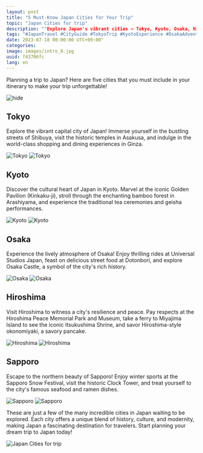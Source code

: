 ```yaml
---
layout: post
title: "5 Must-Know Japan Cities for Your Trip"
topic: "Japan Cities for trip"
description: ""Explore Japan's vibrant cities – Tokyo, Kyoto, Osaka, Hiroshima, and Sapporo – for an unforgettable trip experience!""
tags: "#JapanTravel #CityGuide #TokyoTrip #KyotoExperience #OsakaAdventures #HiroshimaJourney #SapporoExcursions"
date: 2023-07-18 00:00:00 UTC+09:00"
categories: 
image: images/intro_8.jpg
uuid: f43706fc
lang: en
---
```


Planning a trip to Japan? Here are five cities that you must include in your itinerary to make your trip unforgettable!

![hide](images/intro_8.jpg)


## Tokyo
Explore the vibrant capital city of Japan! Immerse yourself in the bustling streets of Shibuya, visit the historic temples in Asakusa, and indulge in the world-class shopping and dining experiences in Ginza.

![Tokyo](images/main1_8.jpg)
![Tokyo](images/main1_7.jpg)


## Kyoto
Discover the cultural heart of Japan in Kyoto. Marvel at the iconic Golden Pavilion (Kinkaku-ji), stroll through the enchanting bamboo forest in Arashiyama, and experience the traditional tea ceremonies and geisha performances.

![Kyoto](images/main2_7.JPG)
![Kyoto](images/main2_6.jpg)


## Osaka
Experience the lively atmosphere of Osaka! Enjoy thrilling rides at Universal Studios Japan, feast on delicious street food at Dotonbori, and explore Osaka Castle, a symbol of the city's rich history.

![Osaka](images/main3_6.jpg)
![Osaka](images/main3_5.jpg)


## Hiroshima
Visit Hiroshima to witness a city's resilience and peace. Pay respects at the Hiroshima Peace Memorial Park and Museum, take a ferry to Miyajima Island to see the iconic Itsukushima Shrine, and savor Hiroshima-style okonomiyaki, a savory pancake.

![Hiroshima](images/main4_6.jpg)
![Hiroshima](images/main4_5.jpg)


## Sapporo
Escape to the northern beauty of Sapporo! Enjoy winter sports at the Sapporo Snow Festival, visit the historic Clock Tower, and treat yourself to the city's famous seafood and ramen dishes.

![Sapporo](images/main5_7.jpg)
![Sapporo](images/main5_6.jpg)




These are just a few of the many incredible cities in Japan waiting to be explored. Each city offers a unique blend of history, culture, and modernity, making Japan a fascinating destination for travelers. Start planning your dream trip to Japan today!

![Japan Cities for trip](images/intro_7.jpg)
